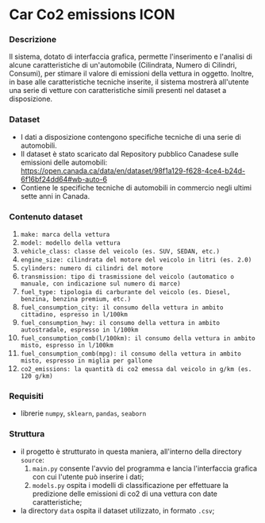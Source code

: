 # Car Co2 emissions ICON

### Descrizione
Il sistema, dotato di interfaccia grafica, permette l'inserimento e l'analisi di alcune caratteristiche di un'automobile (Cilindrata, Numero di Cilindri, Consumi),
per stimare il valore di emissioni della vettura in oggetto.
Inoltre, in base alle caratteristiche tecniche inserite, il sistema mostrerà all'utente una serie di vetture con caratteristiche simili presenti nel dataset a disposizione.

### Dataset
- I dati a disposizione contengono specifiche tecniche di una serie di automobili.
 - Il dataset è stato scaricato dal Repository pubblico Canadese sulle emissioni delle automobili: https://open.canada.ca/data/en/dataset/98f1a129-f628-4ce4-b24d-6f16bf24dd64#wb-auto-6
- Contiene le specifiche tecniche di automobili in commercio negli ultimi sette anni in Canada.



### Contenuto dataset 
  1. ```make: marca della vettura ```
  2. ```model: modello della vettura ```
  3. ```vehicle_class: classe del veicolo (es. SUV, SEDAN, etc.)```
  4. ```engine_size: cilindrata del motore del veicolo in litri (es. 2.0)```
  5. ```cylinders: numero di cilindri del motore```
  6. ```transmission: tipo di trasmissione del veicolo (automatico o manuale, con indicazione sul numero di marce)```
  7. ```fuel_type: tipologia di carburante del veicolo (es. Diesel, benzina, benzina premium, etc.)```
  8. ```fuel_consumption_city: il consumo della vettura in ambito cittadino, espresso in l/100km```
  9. ```fuel_consumption_hwy: il consumo della vettura in ambito autostradale, espresso in l/100km```
  10. ```fuel_consumption_comb(l/100km): il consumo della vettura in ambito misto, espresso in l/100km```
  11. ```fuel_consumption_comb(mpg): il consumo della vettura in ambito misto, espresso in miglia per gallone```
  12. ```co2_emissions: la quantità di co2 emessa dal veicolo in g/km (es. 120 g/km)```



### Requisiti
- librerie ```numpy```, ```sklearn```, ```pandas```, ```seaborn```

### Struttura
- il progetto è strutturato in questa maniera, all'interno della directory ```source```:
  1. ```main.py``` consente l'avvio del programma e lancia l'interfaccia grafica con cui l'utente può inserire i dati;
  2. ```models.py``` ospita i modelli di classificazione per effettuare la predizione delle emissioni di co2 di una vettura con date caratteristiche;
- la directory ```data``` ospita il dataset utilizzato, in formato ```.csv```;